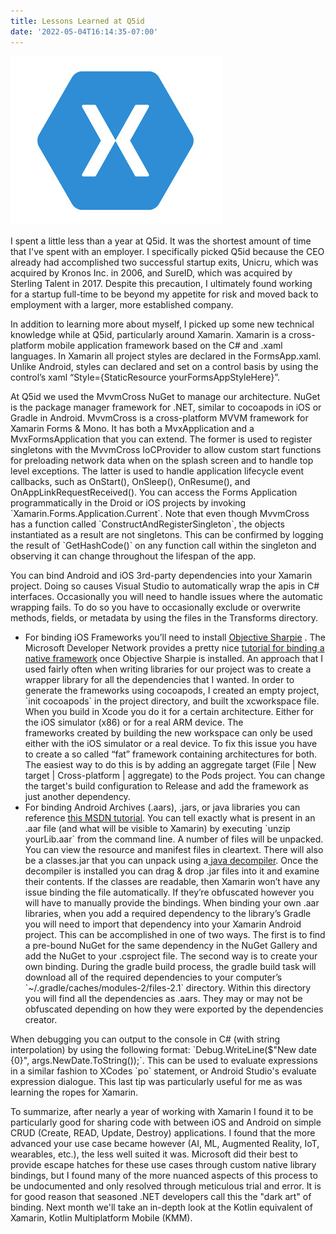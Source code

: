 ```yaml
---
title: Lessons Learned at Q5id
date: '2022-05-04T16:14:35-07:00'
---
```

![Xamarin](/assets/images/xamarin.png)

I spent a little less than a year at Q5id.  It was the shortest amount of time that I've spent with an employer.  I specifically picked Q5id because the CEO already had accomplished two successful startup exits, Unicru, which was acquired by Kronos Inc. in 2006, and SureID, which was acquired by Sterling Talent in 2017. Despite this precaution, I ultimately found working for a startup full-time to be beyond my appetite for risk and moved back to employment with a larger, more established company.   

In addition to learning more about myself, I picked up some new technical knowledge while at Q5id, particularly around Xamarin.  Xamarin is a cross-platform mobile application framework based on the C# and .xaml languages.  In Xamarin all project styles are declared in the FormsApp.xaml.  Unlike Android, styles can declared and set on a control basis by using the control’s xaml “Style={StaticResource yourFormsAppStyleHere}”.  

At Q5id we used the  MvvmCross NuGet to manage our architecture.  NuGet is the package manager framework for .NET, similar to cocoapods in iOS or Gradle in Android.   MvvmCross is a cross-platform MVVM framework for Xamarin Forms & Mono.  It has both a MvxApplication and a MvxFormsApplication that you can extend.  The former is used to register singletons with the MvvmCross IoCProvider to allow custom start functions for preloading network data when on the splash screen and to handle top level exceptions.  The latter is used to handle application lifecycle event callbacks, such as OnStart(), OnSleep(), OnResume(), and OnAppLinkRequestReceived(). You can access the Forms Application programmatically in the Droid or iOS projects by invoking \`Xamarin.Forms.Application.Current\`. Note that even though MvvmCross has a function called \`ConstructAndRegisterSingleton\`, the objects instantiated as a result are not singletons.  This can be confirmed by logging the result of \`GetHashCode()\` on any function call within the singleton and observing it can change throughout the lifespan of the app.  

You can bind Android and iOS 3rd-party dependencies into your Xamarin project. Doing so causes Visual Studio to automatically wrap the apis in C# interfaces.  Occasionally you will need to handle issues where the automatic wrapping fails.  To do so you have to occasionally  exclude or overwrite methods, fields, or metadata by using the files in the Transforms directory. 

* For binding iOS Frameworks you’ll need to install [Objective Sharpie](https://docs.microsoft.com/en-us/xamarin/cross-platform/macios/binding/objective-sharpie/get-started#installing) .  The Microsoft Developer Network provides a pretty nice [tutorial for binding a native framework](https://docs.microsoft.com/en-us/xamarin/ios/platform/binding-objective-c/walkthrough?tabs=macos.) once Objective Sharpie is installed.  An approach that I used fairly often when writing libraries for our project was to create a wrapper library for all the dependencies that I wanted.  In order to generate the frameworks using cocoapods, I created an empty project, \`init cocoapods\` in the project directory, and built the xcworkspace file.  When you build in Xcode you do it for a certain architecture. Either for the iOS simulator (x86) or for a real ARM device. The frameworks created by building the new workspace can only be used either with the iOS simulator or a real device. To fix this issue you have to create a so called “fat” framework containing architectures for both. The easiest way to do this is by adding an aggregate target (File | New target | Cross-platform | aggregate) to the Pods project. You can change the target's build configuration to Release and add the framework as just another dependency. 
* For binding  Android Archives (.aars), .jars, or java libraries you can reference [this MSDN tutorial](https://docs.microsoft.com/en-us/xamarin/android/platform/binding-java-library/binding-an-aar).  You can tell exactly what is present in an .aar file (and what will be visible to Xamarin) by executing \`unzip yourLib.aar\` from the command line.  A number of files will be unpacked.  You can view the resource and manifest files in cleartext.  There will also be a classes.jar that you can unpack using a[ java decompiler](http://java-decompiler.github.io/).  Once the decompiler is installed you can drag & drop .jar files into it and examine their contents. If the classes are readable, then Xamarin won’t have any issue binding the file automatically.  If they’re obfuscated however you will have to manually provide the bindings. When binding your own .aar libraries, when you add a required dependency to the library’s Gradle you will need to import that dependency into your Xamarin Android project. This can be accomplished in one of two ways. The first is to find a pre-bound NuGet for the same dependency in the NuGet Gallery and add the NuGet to your .csproject file.  The second way is to create your own binding.  During the gradle build process, the gradle build task will download all of the required dependencies to your computer’s \`~/.gradle/caches/modules-2/files-2.1\` directory. Within this directory you will find all the dependencies as .aars.  They may or may not be obfuscated depending on how they were exported by the dependencies creator.

 When debugging you can output to the console in C# (with string interpolation) by using the following format: \`Debug.WriteLine($"New date {0}", args.NewDate.ToString());\`.  This can be used to evaluate expressions in a similar fashion to XCodes \`po\` statement, or Android Studio's evaluate expression dialogue.  This last tip was particularly useful for me as was learning the ropes for Xamarin.  

To summarize, after nearly a year of working with Xamarin I found it to be particularly good for sharing code with between iOS and Android on simple CRUD (Create, READ, Update, Destroy) applications.  I found that the more advanced your use case became however (AI, ML, Augmented Reality, IoT, wearables, etc.), the less well suited it was.  Microsoft did their best to provide escape hatches for these use cases through custom native library bindings, but I found many of the more nuanced aspects of this process to be undocumented and only resolved through meticulous trial and error.  It is for good reason that seasoned .NET developers call this the "dark art" of binding.  Next month we'll take an in-depth look at the Kotlin equivalent of Xamarin, Kotlin Multiplatform Mobile (KMM).
